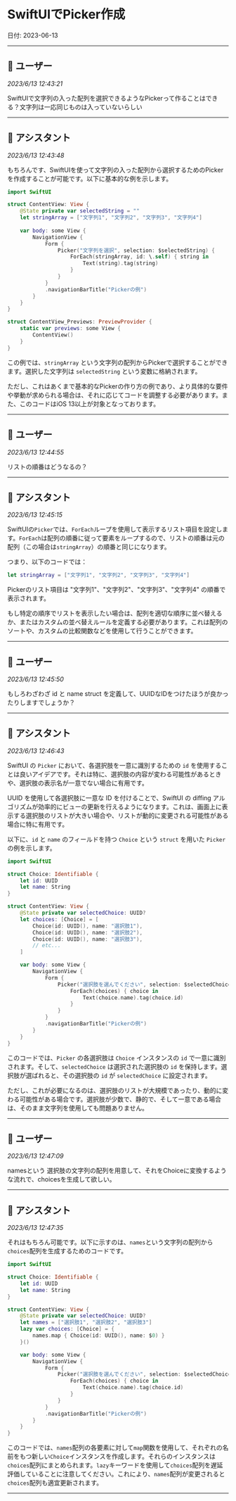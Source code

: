 # SwiftUIでPicker作成

日付: 2023-06-13

---

## 👤 ユーザー
*2023/6/13 12:43:21*

SwiftUIで文字列の入った配列を選択できるようなPickerって作ることはできる？文字列は一応同じものは入っていないらしい

---

## 🤖 アシスタント
*2023/6/13 12:43:48*

もちろんです、SwiftUIを使って文字列の入った配列から選択するためのPickerを作成することが可能です。以下に基本的な例を示します。

```swift
import SwiftUI

struct ContentView: View {
    @State private var selectedString = ""
    let stringArray = ["文字列1", "文字列2", "文字列3", "文字列4"]
    
    var body: some View {
        NavigationView {
            Form {
                Picker("文字列を選択", selection: $selectedString) {
                    ForEach(stringArray, id: \.self) { string in
                        Text(string).tag(string)
                    }
                }
            }
            .navigationBarTitle("Pickerの例")
        }
    }
}

struct ContentView_Previews: PreviewProvider {
    static var previews: some View {
        ContentView()
    }
}
```

この例では、`stringArray` という文字列の配列からPickerで選択することができます。選択した文字列は `selectedString` という変数に格納されます。

ただし、これはあくまで基本的なPickerの作り方の例であり、より具体的な要件や挙動が求められる場合は、それに応じてコードを調整する必要があります。また、このコードはiOS 13以上が対象となっております。

---

## 👤 ユーザー
*2023/6/13 12:44:55*

リストの順番はどうなるの？

---

## 🤖 アシスタント
*2023/6/13 12:45:15*

SwiftUIの`Picker`では、`ForEach`ループを使用して表示するリスト項目を設定します。`ForEach`は配列の順番に従って要素をループするので、リストの順番は元の配列（この場合は`stringArray`）の順番と同じになります。

つまり、以下のコードでは：

```swift
let stringArray = ["文字列1", "文字列2", "文字列3", "文字列4"]
```

Pickerのリスト項目は "文字列1"、"文字列2"、"文字列3"、"文字列4" の順番で表示されます。

もし特定の順序でリストを表示したい場合は、配列を適切な順序に並べ替えるか、またはカスタムの並べ替えルールを定義する必要があります。これは配列のソートや、カスタムの比較関数などを使用して行うことができます。

---

## 👤 ユーザー
*2023/6/13 12:45:50*

もしろわざわざ id と name struct を定義して、UUIDなIDをつけたほうが良かったりしますでしょうか？

---

## 🤖 アシスタント
*2023/6/13 12:46:43*

SwiftUI の `Picker` において、各選択肢を一意に識別するための `id` を使用することは良いアイデアです。それは特に、選択肢の内容が変わる可能性があるときや、選択肢の表示名が一意でない場合に有用です。

UUID を使用して各選択肢に一意な ID を付けることで、SwiftUI の diffing アルゴリズムが効率的にビューの更新を行えるようになります。これは、画面上に表示する選択肢のリストが大きい場合や、リストが動的に変更される可能性がある場合に特に有用です。

以下に、`id` と `name` のフィールドを持つ `Choice` という `struct` を用いた `Picker` の例を示します。

```swift
import SwiftUI

struct Choice: Identifiable {
    let id: UUID
    let name: String
}

struct ContentView: View {
    @State private var selectedChoice: UUID?
    let choices: [Choice] = [
        Choice(id: UUID(), name: "選択肢1"),
        Choice(id: UUID(), name: "選択肢2"),
        Choice(id: UUID(), name: "選択肢3"),
        // etc...
    ]

    var body: some View {
        NavigationView {
            Form {
                Picker("選択肢を選んでください", selection: $selectedChoice) {
                    ForEach(choices) { choice in
                        Text(choice.name).tag(choice.id)
                    }
                }
            }
            .navigationBarTitle("Pickerの例")
        }
    }
}
```

このコードでは、`Picker` の各選択肢は `Choice` インスタンスの `id` で一意に識別されます。そして、`selectedChoice` は選択された選択肢の `id` を保持します。選択肢が選ばれると、その選択肢の `id` が `selectedChoice` に設定されます。

ただし、これが必要になるのは、選択肢のリストが大規模であったり、動的に変わる可能性がある場合です。選択肢が少数で、静的で、そして一意である場合は、そのまま文字列を使用しても問題ありません。

---

## 👤 ユーザー
*2023/6/13 12:47:09*

namesという 選択肢の文字列の配列を用意して、それをChoiceに変換するような流れで、choicesを生成して欲しい。

---

## 🤖 アシスタント
*2023/6/13 12:47:35*

それはもちろん可能です。以下に示すのは、`names`という文字列の配列から`choices`配列を生成するためのコードです。

```swift
import SwiftUI

struct Choice: Identifiable {
    let id: UUID
    let name: String
}

struct ContentView: View {
    @State private var selectedChoice: UUID?
    let names = ["選択肢1", "選択肢2", "選択肢3"]
    lazy var choices: [Choice] = {
        names.map { Choice(id: UUID(), name: $0) }
    }()

    var body: some View {
        NavigationView {
            Form {
                Picker("選択肢を選んでください", selection: $selectedChoice) {
                    ForEach(choices) { choice in
                        Text(choice.name).tag(choice.id)
                    }
                }
            }
            .navigationBarTitle("Pickerの例")
        }
    }
}
```

このコードでは、`names`配列の各要素に対して`map`関数を使用して、それぞれの名前をもつ新しい`Choice`インスタンスを作成します。それらのインスタンスは`choices`配列にまとめられます。`lazy`キーワードを使用して`choices`配列を遅延評価していることに注意してください。これにより、`names`配列が変更されると`choices`配列も適宜更新されます。

---
